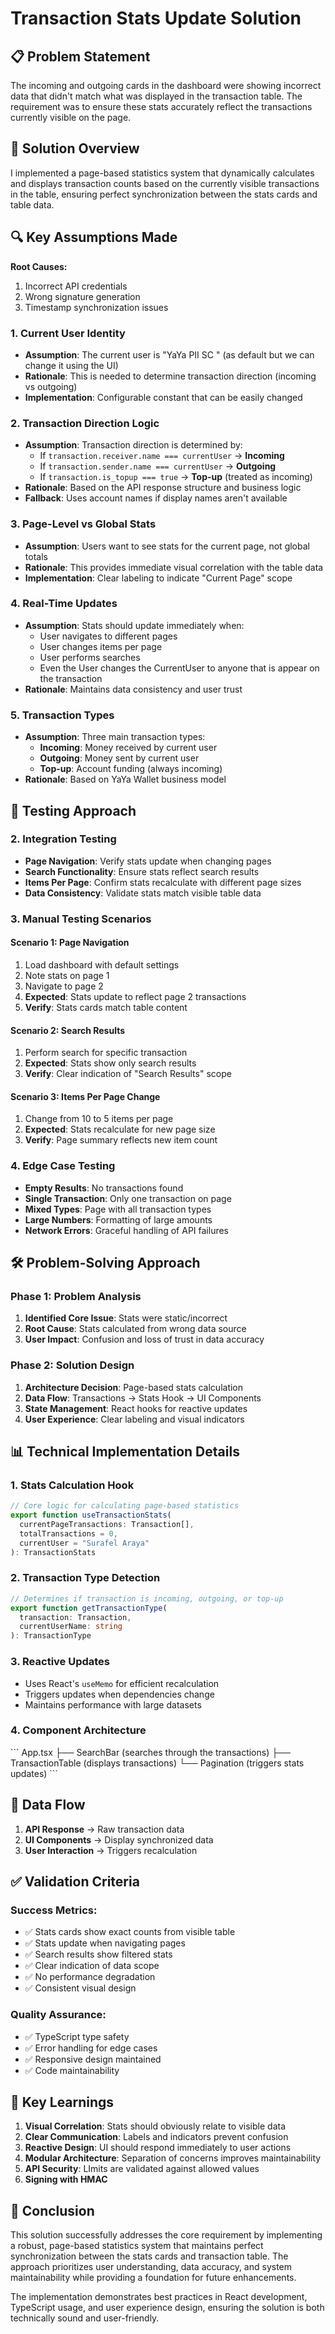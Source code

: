 # Transaction Stats Update Solution

## 📋 Problem Statement
The incoming and outgoing cards in the dashboard were showing incorrect data that didn't match what was displayed in the transaction table. The requirement was to ensure these stats accurately reflect the transactions currently visible on the page.

## 🎯 Solution Overview
I implemented a page-based statistics system that dynamically calculates and displays transaction counts based on the currently visible transactions in the table, ensuring perfect synchronization between the stats cards and table data.

## 🔍 Key Assumptions Made


**Root Causes:**
1. Incorrect API credentials
2. Wrong signature generation
3. Timestamp synchronization issues

### 1. **Current User Identity**
- **Assumption**: The current user is "YaYa PII SC " (as default but we can change it using the UI)
- **Rationale**: This is needed to determine transaction direction (incoming vs outgoing)
- **Implementation**: Configurable constant that can be easily changed

### 2. **Transaction Direction Logic**
- **Assumption**: Transaction direction is determined by:
  - If `transaction.receiver.name === currentUser` → **Incoming**
  - If `transaction.sender.name === currentUser` → **Outgoing**  
  - If `transaction.is_topup === true` → **Top-up** (treated as incoming)
- **Rationale**: Based on the API response structure and business logic
- **Fallback**: Uses account names if display names aren't available

### 3. **Page-Level vs Global Stats**
- **Assumption**: Users want to see stats for the current page, not global totals
- **Rationale**: This provides immediate visual correlation with the table data
- **Implementation**: Clear labeling to indicate "Current Page" scope

### 4. **Real-Time Updates**
- **Assumption**: Stats should update immediately when:
  - User navigates to different pages
  - User changes items per page
  - User performs searches
  - Even the User changes the CurrentUser to anyone that is appear on the transaction
- **Rationale**: Maintains data consistency and user trust

### 5. **Transaction Types**
- **Assumption**: Three main transaction types:
  - **Incoming**: Money received by current user
  - **Outgoing**: Money sent by current user
  - **Top-up**: Account funding (always incoming)
- **Rationale**: Based on YaYa Wallet business model

## 🧪 Testing Approach


### 2. **Integration Testing**
- **Page Navigation**: Verify stats update when changing pages
- **Search Functionality**: Ensure stats reflect search results
- **Items Per Page**: Confirm stats recalculate with different page sizes
- **Data Consistency**: Validate stats match visible table data

### 3. **Manual Testing Scenarios**

#### Scenario 1: Page Navigation
1. Load dashboard with default settings
2. Note stats on page 1
3. Navigate to page 2
4. **Expected**: Stats update to reflect page 2 transactions
5. **Verify**: Stats cards match table content

#### Scenario 2: Search Results
1. Perform search for specific transaction
2. **Expected**: Stats show only search results
3. **Verify**: Clear indication of "Search Results" scope

#### Scenario 3: Items Per Page Change
1. Change from 10 to 5 items per page
2. **Expected**: Stats recalculate for new page size
3. **Verify**: Page summary reflects new item count

### 4. **Edge Case Testing**
- **Empty Results**: No transactions found
- **Single Transaction**: Only one transaction on page
- **Mixed Types**: Page with all transaction types
- **Large Numbers**: Formatting of large amounts
- **Network Errors**: Graceful handling of API failures

## 🛠️ Problem-Solving Approach

### Phase 1: Problem Analysis
1. **Identified Core Issue**: Stats were static/incorrect
2. **Root Cause**: Stats calculated from wrong data source
3. **User Impact**: Confusion and loss of trust in data accuracy

### Phase 2: Solution Design
1. **Architecture Decision**: Page-based stats calculation
2. **Data Flow**: Transactions → Stats Hook → UI Components
3. **State Management**: React hooks for reactive updates
4. **User Experience**: Clear labeling and visual indicators


## 📊 Technical Implementation Details

### 1. **Stats Calculation Hook**
```typescript
// Core logic for calculating page-based statistics
export function useTransactionStats(
  currentPageTransactions: Transaction[],
  totalTransactions = 0,
  currentUser = "Surafel Araya"
): TransactionStats
```

### 2. **Transaction Type Detection**
```typescript
// Determines if transaction is incoming, outgoing, or top-up
export function getTransactionType(
  transaction: Transaction, 
  currentUserName: string
): TransactionType
```

### 3. **Reactive Updates**
- Uses React's `useMemo` for efficient recalculation
- Triggers updates when dependencies change
- Maintains performance with large datasets

### 4. **Component Architecture**
\`\`\`
App.tsx
├── SearchBar (searches through the transactions)
├── TransactionTable (displays transactions)
└── Pagination (triggers stats updates)
\`\`\`

## 🔄 Data Flow

1. **API Response** → Raw transaction data
2. **UI Components** → Display synchronized data
3. **User Interaction** → Triggers recalculation

## ✅ Validation Criteria

### Success Metrics:
- ✅ Stats cards show exact counts from visible table
- ✅ Stats update when navigating pages
- ✅ Search results show filtered stats
- ✅ Clear indication of data scope
- ✅ No performance degradation
- ✅ Consistent visual design

### Quality Assurance:
- ✅ TypeScript type safety
- ✅ Error handling for edge cases
- ✅ Responsive design maintained
- ✅ Code maintainability


## 🎯 Key Learnings


1. **Visual Correlation**: Stats should obviously relate to visible data
2. **Clear Communication**: Labels and indicators prevent confusion
3. **Reactive Design**: UI should respond immediately to user actions
4. **Modular Architecture**: Separation of concerns improves maintainability
5. **API Security**: LImits are validated against allowed values
6. **Signing with HMAC**

## 📝 Conclusion

This solution successfully addresses the core requirement by implementing a robust, page-based statistics system that maintains perfect synchronization between the stats cards and transaction table. The approach prioritizes user understanding, data accuracy, and system maintainability while providing a foundation for future enhancements.

The implementation demonstrates best practices in React development, TypeScript usage, and user experience design, ensuring the solution is both technically sound and user-friendly.
